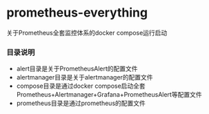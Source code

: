 # prometheus-everything
关于Prometheus全套监控体系的docker compose运行启动

### 目录说明

- alert目录是关于PrometheusAlert的配置文件
- alertmanager目录是关于alertmanager的配置文件
- compose目录是通过docker compose启动全套Prometheus+Alertmanager+Grafana+PrometheusAlert等配置文件
- prometheus目录是通过prometheus的配置文件